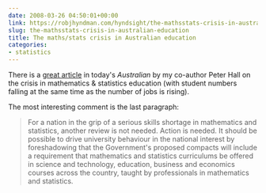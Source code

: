 ```yaml
---
date: 2008-03-26 04:50:01+00:00
link: https://robjhyndman.com/hyndsight/the-mathsstats-crisis-in-australian-education/
slug: the-mathsstats-crisis-in-australian-education
title: The maths/stats crisis in Australian education
categories:
- statistics
---
```


There is a [great article](http://www.theaustralian.com.au/higher-education/opinion/time-is-counting-against-us/story-e6frgclo-1111115884598) in today's _Australian_ by my co-author Peter Hall on the crisis in mathematics & statistics education (with student numbers falling at the same time as the number of jobs is rising).

The most interesting comment is the last paragraph:

>For a nation in the grip of a serious skills shortage in mathematics and statistics, another review is not needed. Action is needed. It should be possible to drive university behaviour in the national interest by foreshadowing that the Government's proposed compacts will include a requirement that mathematics and statistics curriculums be offered in science and technology, education, business and economics courses across the country, taught by professionals in mathematics and statistics.
